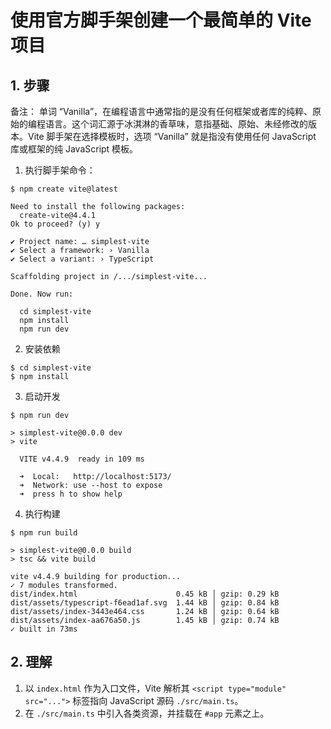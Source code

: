 # 使用官方脚手架创建一个最简单的 Vite 项目

## 1. 步骤

备注： 单词 “Vanilla”，在编程语言中通常指的是没有任何框架或者库的纯粹、原始的编程语言。这个词汇源于冰淇淋的香草味，意指基础、原始、未经修改的版本。Vite 脚手架在选择模板时，选项 “Vanilla” 就是指没有使用任何 JavaScript 库或框架的纯 JavaScript 模板。

1. 执行脚手架命令：

```shell
$ npm create vite@latest

Need to install the following packages:
  create-vite@4.4.1
Ok to proceed? (y) y

✔ Project name: … simplest-vite
✔ Select a framework: › Vanilla
✔ Select a variant: › TypeScript

Scaffolding project in /.../simplest-vite...

Done. Now run:

  cd simplest-vite
  npm install
  npm run dev
```

2. 安装依赖

```shell
$ cd simplest-vite
$ npm install
```

3. 启动开发

```shell
$ npm run dev

> simplest-vite@0.0.0 dev
> vite

  VITE v4.4.9  ready in 109 ms

  ➜  Local:   http://localhost:5173/
  ➜  Network: use --host to expose
  ➜  press h to show help
```

4. 执行构建

```shell
$ npm run build

> simplest-vite@0.0.0 build
> tsc && vite build

vite v4.4.9 building for production...
✓ 7 modules transformed.
dist/index.html                      0.45 kB │ gzip: 0.29 kB
dist/assets/typescript-f6ead1af.svg  1.44 kB │ gzip: 0.84 kB
dist/assets/index-3443e464.css       1.24 kB │ gzip: 0.64 kB
dist/assets/index-aa676a50.js        1.45 kB │ gzip: 0.74 kB
✓ built in 73ms
```

## 2. 理解

1. 以 `index.html` 作为入口文件，Vite 解析其 `<script type="module" src="...">` 标签指向 JavaScript 源码 `./src/main.ts`。
2. 在 `./src/main.ts` 中引入各类资源，并挂载在 `#app` 元素之上。
